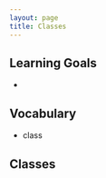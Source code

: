 ```yaml
---
layout: page
title: Classes
---
```


## Learning Goals

- 

## Vocabulary

- <span class="vocab">class</span>

## Classes